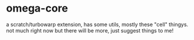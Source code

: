 # omega-core
a scratch/turbowarp extension, has some utils, mostly these "cell" thingys. not much right now but there will be more, just suggest things to me!

